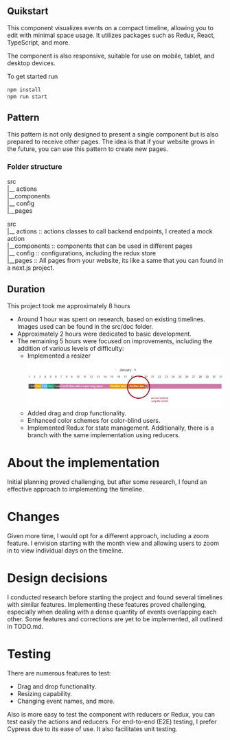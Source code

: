 ## Quikstart

This component visualizes events on a compact timeline, allowing you to edit with minimal space usage. It utilizes packages such as Redux, React, TypeScript, and more.

The component is also responsive, suitable for use on mobile, tablet, and desktop devices.

To get started run

    npm install
    npm run start

## Pattern

This pattern is not only designed to present a single component but is also prepared to receive other pages. The idea is that if your website grows in the future, you can use this pattern to create new pages.

### Folder structure

src <br/>
|\_\_ actions <br/>
|\_\_components<br/>
|\_\_ config<br/>
|\_\_pages<br/>

src <br/>
|\_\_ actions :: actions classes to call backend endpoints, I created a mock action <br/>
|\_\_components :: components that can be used in different pages<br/>
|\_\_ config :: configurations, including the redux store <br/>
|\_\_pages :: All pages from your website, its like a same that you can found in a next.js project.<br/>

## Duration

This project took me approximately 8 hours

-   Around 1 hour was spent on research, based on existing timelines. Images used can be found in the src/doc folder.
-   Approximately 2 hours were dedicated to basic development.
-   The remaining 5 hours were focused on improvements, including the addition of various levels of difficulty:
    -   Implemented a resizer
        ![alt text](/design/resizable.png)
    -   Added drag and drop functionality.
    -   Enhanced color schemes for color-blind users.
    -   Implemented Redux for state management. Additionally, there is a branch with the same implementation using reducers.

# About the implementation

Initial planning proved challenging, but after some research, I found an effective approach to implementing the timeline.

# Changes

Given more time, I would opt for a different approach, including a zoom feature. I envision starting with the month view and allowing users to zoom in to view individual days on the timeline.

# Design decisions

I conducted research before starting the project and found several timelines with similar features. Implementing these features proved challenging, especially when dealing with a dense quantity of events overlapping each other. Some features and corrections are yet to be implemented, all outlined in TODO.md.

# Testing

There are numerous features to test:

-   Drag and drop functionality.
-   Resizing capability.
-   Changing event names, and more.

Also is more easy to test the component with reducers or Redux, you can test easily the actions and reducers.
For end-to-end (E2E) testing, I prefer Cypress due to its ease of use. It also facilitates unit testing.
